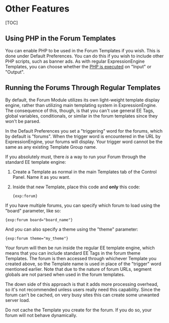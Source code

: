<!--
    This source file is part of the open source project
    ExpressionEngine User Guide (https://github.com/ExpressionEngine/ExpressionEngine-User-Guide)

    @link      https://expressionengine.com/
    @copyright Copyright (c) 2003-2019, EllisLab Corp. (https://ellislab.com)
    @license   https://expressionengine.com/license Licensed under Apache License, Version 2.0
-->

# Other Features

[TOC]

## Using PHP in the Forum Templates

You can enable PHP to be used in the Forum Templates if you wish. This is done under Default Preferences. You can do this if you wish to include other PHP scripts, such as banner ads. As with regular ExpressionEngine Templates, you can choose whether the [PHP is executed](templates/overview.md#php-in-templates) on "Input" or "Output".

## Running the Forums Through Regular Templates

By default, the Forum Module utilizes its own light-weight template display engine, rather than utilizing main templating system in ExpressionEngine. The consequence of this, though, is that you can't use general EE Tags, global variables, conditionals, or similar in the forum templates since they won't be parsed.

In the Default Preferences you set a "triggering" word for the forums, which by default is "forums". When the trigger word is encountered in the URL by ExpressionEngine, your forums will display. Your trigger word cannot be the same as any existing Template Group name.

If you absolutely must, there _is_ a way to run your Forum through the standard EE template engine:

1.  Create a Template as normal in the main Templates tab of the Control Panel. Name it as you want.
2.  Inside that new Template, place this code and **only** this code:

        {exp:forum}

If you have multiple forums, you can specify which forum to load using the "board" parameter, like so:

    {exp:forum board="board_name"}

And you can also specify a theme using the "theme" parameter:

    {exp:forum theme="my_theme"}

Your forum will then be run inside the regular EE template engine, which means that you can include standard EE Tags in the forum theme Templates. The forum is then accessed through whichever Template you created above, so the Template name is used in place of the "trigger" word mentioned earlier. Note that due to the nature of forum URLs, segment globals are not parsed when used in the forum templates.

The down side of this approach is that it adds more processing overhead, so it's not recommended unless users really need this capability. Since the forum can't be cached, on very busy sites this can create some unwanted server load.

Do not cache the Template you create for the forum. If you do so, your forum will not behave dynamically.

